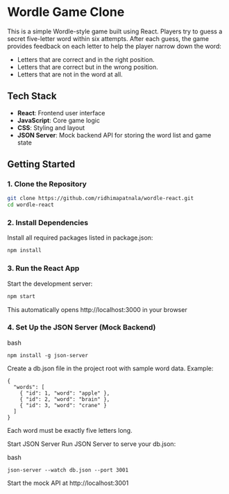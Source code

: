 # Wordle Game Clone

This is a simple Wordle-style game built using React. Players try to guess a secret five-letter word within six attempts. After each guess, the game provides feedback on each letter to help the player narrow down the word:
- Letters that are correct and in the right position.
- Letters that are correct but in the wrong position.
- Letters that are not in the word at all.

## Tech Stack

- **React**: Frontend user interface
- **JavaScript**: Core game logic
- **CSS**: Styling and layout
- **JSON Server**: Mock backend API for storing the word list and game state

## Getting Started

### 1. Clone the Repository

```bash
git clone https://github.com/ridhimapatnala/wordle-react.git
cd wordle-react
```
### 2. Install Dependencies
Install all required packages listed in package.json:

```bash
npm install
```
### 3. Run the React App
Start the development server:
```bash 
npm start
```
This automatically opens http://localhost:3000 in your browser

### 4. Set Up the JSON Server (Mock Backend)

bash
```
npm install -g json-server
``` 
Create a db.json file in the project root with sample word data. Example:

```
{
  "words": [
    { "id": 1, "word": "apple" },
    { "id": 2, "word": "brain" },
    { "id": 3, "word": "crane" }
  ]
}
```
Each word must be exactly five letters long.

Start JSON Server
Run JSON Server to serve your db.json:

bash
```
json-server --watch db.json --port 3001
```
Start the mock API at http://localhost:3001
